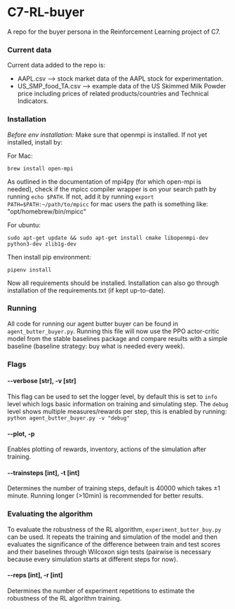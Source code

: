 # C7-RL-buyer

A repo for the buyer persona in the Reinforcement Learning project of C7. 

### Current data
Current data added to the repo is:
- AAPL.csv --> stock market data of the AAPL stock for experimentation.
- US_SMP_food_TA.csv --> example data of the US Skimmed Milk Powder price including prices of related products/countries and Technical Indicators.


### Installation

_Before env installation:_ Make sure that openmpi is installed. If not yet installed, install by:

For Mac:
```commandline
brew install open-mpi
```
As outlined in the documentation of mpi4py (for which open-mpi is needed), check if the mpicc compiler wrapper is on 
your search path by running `echo $PATH`. If not, add it by running `export PATH=$PATH:~/path/to/mpicc` for mac users 
the path is something like: "opt/homebrew/bin/mpicc"

For ubuntu:
```commandline
sudo apt-get update && sudo apt-get install cmake libopenmpi-dev python3-dev zlib1g-dev
```

Then install pip environment:
```commandline
pipenv install
```

Now all requirements should be installed. Installation can also go through installation of the requirements.txt 
(if kept up-to-date).

### Running
All code for running our agent butter buyer can be found in `agent_butter_buyer.py`. Running this file will now use the 
PPO actor-critic model from the stable baselines package and compare results with a simple baseline 
(baseline strategy: buy what is needed every week).

### Flags
#### --verbose [str], -v [str]
This flag can be used to set the logger level, by default this is set to `info` level which logs basic information on 
training and simulating step. The `debug` level shows multiple measures/rewards per step, this is enabled by running:
```python agent_butter_buyer.py -v "debug"```

#### --plot, -p
Enables plotting of rewards, inventory, actions of the simulation after training.

#### --trainsteps [int], -t [int]
Determines the number of training steps, default is 40000 which takes ±1 minute. Running longer (>10min) is 
recommended for better results.


### Evaluating the algorithm
To evaluate the robustness of the RL algorithm, `experiment_butter_buy.py` can be used. It repeats the training and 
simulation of the model and then evaluates the significance of the difference between train and test scores and their 
baselines through Wilcoxon sign tests (pairwise is necessary because every simulation starts at different steps for now).

#### --reps [int], -r [int]
Determines the number of experiment repetitions to estimate the robustness of the RL algorithm training.

